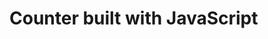 # Counter built with JavaScript
  
<Img src="reset-preview.jpg" alt="" />

<Img src="decrease-preview.jpg" alt="" />

<Img src="increase-preview.jpg" alt="" />
